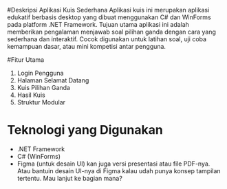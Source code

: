 #Deskripsi Aplikasi Kuis Sederhana
Aplikasi kuis ini merupakan aplikasi edukatif berbasis desktop yang dibuat menggunakan C# dan WinForms pada platform .NET Framework. Tujuan utama aplikasi ini adalah memberikan pengalaman menjawab soal pilihan ganda dengan cara yang sederhana dan interaktif. Cocok digunakan untuk latihan soal, uji coba kemampuan dasar, atau mini kompetisi antar pengguna.

#Fitur Utama

1. Login Pengguna
2. Halaman Selamat Datang
3. Kuis Pilihan Ganda
4. Hasil Kuis
5. Struktur Modular
   
# Teknologi yang Digunakan
- .NET Framework
- C# (WinForms)
- Figma (untuk desain UI)
kan juga versi presentasi atau file PDF-nya. Atau bantuin desain UI-nya di Figma kalau udah punya konsep tampilan tertentu. Mau lanjut ke bagian mana?
